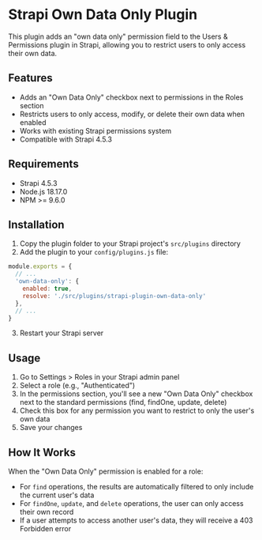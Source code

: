 # Strapi Own Data Only Plugin

This plugin adds an "own data only" permission field to the Users & Permissions plugin in Strapi, allowing you to restrict users to only access their own data.

## Features

- Adds an "Own Data Only" checkbox next to permissions in the Roles section
- Restricts users to only access, modify, or delete their own data when enabled
- Works with existing Strapi permissions system
- Compatible with Strapi 4.5.3

## Requirements

- Strapi 4.5.3
- Node.js 18.17.0
- NPM >= 9.6.0

## Installation

1. Copy the plugin folder to your Strapi project's `src/plugins` directory
2. Add the plugin to your `config/plugins.js` file:

```javascript
module.exports = {
  // ...
  'own-data-only': {
    enabled: true,
    resolve: './src/plugins/strapi-plugin-own-data-only'
  },
  // ...
}
```

3. Restart your Strapi server

## Usage

1. Go to Settings > Roles in your Strapi admin panel
2. Select a role (e.g., "Authenticated")
3. In the permissions section, you'll see a new "Own Data Only" checkbox next to the standard permissions (find, findOne, update, delete)
4. Check this box for any permission you want to restrict to only the user's own data
5. Save your changes

## How It Works

When the "Own Data Only" permission is enabled for a role:

- For `find` operations, the results are automatically filtered to only include the current user's data
- For `findOne`, `update`, and `delete` operations, the user can only access their own record
- If a user attempts to access another user's data, they will receive a 403 Forbidden error

